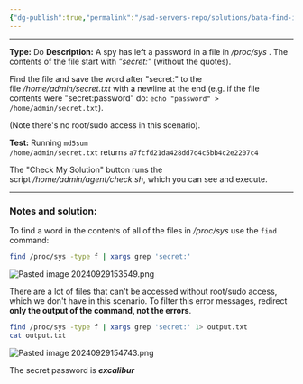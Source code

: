```yaml
---
{"dg-publish":true,"permalink":"/sad-servers-repo/solutions/bata-find-in-proc/","noteIcon":"1"}
---
```


---

**Type:** Do
**Description:** A spy has left a password in a file in _/proc/sys_ . The contents of the file start with _"secret:"_ (without the quotes).  
  
Find the file and save the word after "secret:" to the file _/home/admin/secret.txt_ with a newline at the end (e.g. if the file contents were "secret:password" do: `echo "password" > /home/admin/secret.txt`).  
  
(Note there's no root/sudo access in this scenario).

**Test:** Running `md5sum /home/admin/secret.txt` returns `a7fcfd21da428dd7d4c5bb4c2e2207c4`  
  
The "Check My Solution" button runs the script _/home/admin/agent/check.sh_, which you can see and execute.

---
### Notes and solution:
To find a word in the contents of all of the files in _/proc/sys_ use the `find` command:
``` bash
find /proc/sys -type f | xargs grep 'secret:'
```
![Pasted image 20240929153549.png](/img/user/Sad%20Servers%20repo/Solutions/Reference%20images/Pasted%20image%2020240929153549.png)

There are a lot of files that can't be accessed without root/sudo access, which we don't have in this scenario. To filter this error messages, redirect **only the output of the command, not the errors**.

``` bash
find /proc/sys -type f | xargs grep 'secret:' 1> output.txt
cat output.txt
```

![Pasted image 20240929154743.png](/img/user/Sad%20Servers%20repo/Solutions/Reference%20images/Pasted%20image%2020240929154743.png)

 The secret password is ___excalibur___